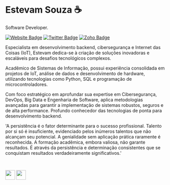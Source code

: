 # Estevam Souza ☕

Software Developer.

[![Website Badge](https://img.shields.io/badge/-estevamsouza.com.br-47CCCC?style=flat&logo=Google-Chrome&logoColor=white&link=https://jessicalim.me)](https://estevamsouza.com.br)
[![Twitter Badge](https://img.shields.io/badge/-estevamsl-1ca0f1?style=flat&labelColor=1ca0f1&logo=buymeacoffee&logoColor=white&link=https://buymeacoffee.com/estevamsl)](https://buymeacoffee.com/estevamsl)
[![Zoho Badge](https://img.shields.io/badge/-contato@estevamsouza.com.br-purple?style=flat&logo=Zoho&logoColor=white&link=mailto:contato@estevamsouza.com.br)](mailto:contato@estevamsouza.com.br)


Especialista em desenvolvimento backend, cibersegurança e Internet das Coisas (IoT), Estevam dedica-se à criação de soluções inovadoras e escaláveis para desafios tecnológicos complexos.

Acadêmico de Sistemas de Informação, possui experiência consolidada em projetos de IoT, análise de dados e desenvolvimento de hardware, utilizando tecnologias como Python, SQL e programação de microcontroladores.

Com foco estratégico em aprofundar sua expertise em Cibersegurança, DevOps, Big Data e Engenharia de Software, aplica metodologias avançadas para garantir a implementação de sistemas robustos, seguros e de alta performance.
Profundo conhecedor das tecnologias de ponta para desenvolvimento backend.

'A persistência é o fator determinante para o sucesso profissional. Talento por si só é insuficiente, evidenciado pelos inúmeros talentos que não alcançam seu potencial. A genialidade sem aplicação prática raramente é reconhecida. A formação acadêmica, embora valiosa, não garante resultados. É através da persistência e determinação consistentes que se conquistam resultados verdadeiramente significativos.'

</br>

<p align="left">
  <img src="https://skillicons.dev/icons?i=py,cpp,ts,html,css,js,nodejs,react,nextjs,nest,flask,reactivex,graphql,prisma,sequelize" height="30"/>
  <img src="https://skillicons.dev/icons?i=vercel,docker,postgres,mongodb,planetscale,supabase,heroku,git,arch,yarn,vscode" height="30"/>
</p>
